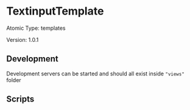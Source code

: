 # TextinputTemplate

Atomic Type: templates

Version: 1.0.1

## Development

Development servers can be started and should all exist inside `"views"` folder

## Scripts
